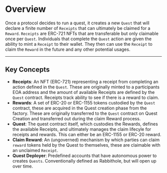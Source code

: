 # Overview

Once a protocol decides to run a quest, it creates a new `Quest` that will declare a finite number of `Receipts` that
can ultimately be claimed for a `Reward`. `Receipts` are ERC-721 NFTs that are transferable but only claimable once
per `Quest`.
Individuals that complete the `Quest` action are given the ability to mint a `Receipt` to their wallet. They then
can use the `Receipt` to claim the `Reward` in the future and any other potential usages.

---

## Key Concepts

- **Receipts**: An NFT (ERC-721) representing a receipt from completing an action defined in the `Quest`. These are
  originally minted to a participants EOA address and the amount of available Receipts are defined by the `Quest`
  contract. Receipts track ability to see if there is a reward to claim.
- **Rewards**: A set of ERC-20 or ERC-1155 tokens custodied by the `Quest` contract, these are acquired in the Quest
  creation phase from the factory. These are originally transferred to the `Quest` contract on Quest Creation and
  transferred out during the claim Reward process.
- **Quest**: The quest contract itself, which custodies the Rewards, defines the available Receipts, and ultimately
  manages the claim lifecyle for receipts and rewards. This can either be an ERC-1155 or ERC-20 reward.
- **Claim Reward**: An (ungoverned) mechanism by which parties can claim `reward` tokens held by the Quest to
  themselves, these are claimable with an unclaimed `Receipt`.
- **Quest Deployer**: Predefined accounts that have autonomous power to creates `Quests`. Conventionally defined as
  Rabbithole, but will open up over time.

